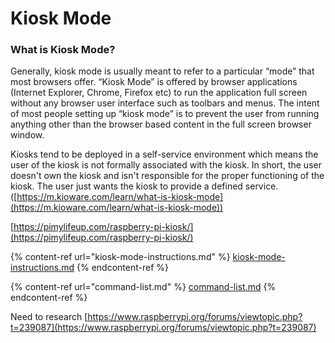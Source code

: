 # Kiosk Mode

### What is Kiosk Mode?

Generally, kiosk mode is usually meant to refer to a particular “mode” that most browsers offer.  “Kiosk Mode” is offered by browser applications (Internet Explorer, Chrome, Firefox etc) to run the application full screen without any browser user interface such as toolbars and menus.  The intent of most people setting up “kiosk mode” is to prevent the user from running anything other than the browser based content in the full screen browser window.&#x20;

Kiosks tend to be deployed in a self-service environment which means the user of the kiosk is not formally associated with the kiosk.  In short, the user doesn't own the kiosk and isn't responsible for the proper functioning of the kiosk.  The user just wants the kiosk to provide a defined service. ([https://m.kioware.com/learn/what-is-kiosk-mode](https://m.kioware.com/learn/what-is-kiosk-mode))



[https://pimylifeup.com/raspberry-pi-kiosk/](https://pimylifeup.com/raspberry-pi-kiosk/)

{% content-ref url="kiosk-mode-instructions.md" %}
[kiosk-mode-instructions.md](kiosk-mode-instructions.md)
{% endcontent-ref %}

{% content-ref url="command-list.md" %}
[command-list.md](command-list.md)
{% endcontent-ref %}

Need to research [https://www.raspberrypi.org/forums/viewtopic.php?t=239087](https://www.raspberrypi.org/forums/viewtopic.php?t=239087)

